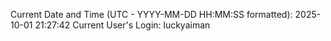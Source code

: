 Current Date and Time (UTC - YYYY-MM-DD HH:MM:SS formatted): 2025-10-01 21:27:42
Current User's Login: luckyaiman

